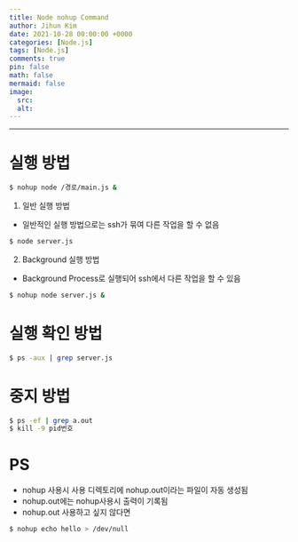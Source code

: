```yaml
---
title: Node nohup Command
author: Jihun Kim
date: 2021-10-28 00:00:00 +0000
categories: [Node.js]
tags: [Node.js]
comments: true
pin: false
math: false
mermaid: false
image:
  src:
  alt:
---
```

---

# 실행 방법

```bash
$ nohup node /경로/main.js &
```

1. 일반 실행 방법
 - 일반적인 실행 방법으로는 ssh가 묶여 다른 작업을 할 수 없음
 
 ```bash
 $ node server.js
 ```
    
2. Background 실행 방법
 - Background Process로 실행되어 ssh에서 다른 작업을 할 수 있음
 
 ```bash
 $ nohup node server.js &
 ```
    

# 실행 확인 방법

```bash
$ ps -aux | grep server.js
```

# 중지 방법

```bash
$ ps -ef | grep a.out
$ kill -9 pid번호
```

# PS

- nohup 사용시 사용 디렉토리에 nohup.out이라는 파일이 자동 생성됨
- nohup.out에는 nohup사용시 출력이 기록됨
- nohup.out 사용하고 싶지 않다면

```bash
$ nohup echo hello > /dev/null
```